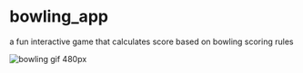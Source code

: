 # bowling_app
a fun interactive game that calculates score based on bowling scoring rules

![bowling gif 480px](https://user-images.githubusercontent.com/65146641/99985971-db5d2f80-2d6b-11eb-9d3f-de1d1f65dd5c.gif)
